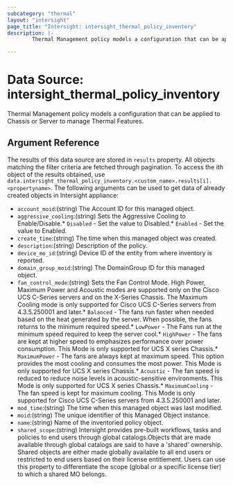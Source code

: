 ```yaml
---
subcategory: "thermal"
layout: "intersight"
page_title: "Intersight: intersight_thermal_policy_inventory"
description: |-
        Thermal Management policy models a configuration that can be applied to Chassis or Server to manage Thermal Features.

---
```


# Data Source: intersight_thermal_policy_inventory
Thermal Management policy models a configuration that can be applied to Chassis or Server to manage Thermal Features.
## Argument Reference
The results of this data source are stored in `results` property.
All objects matching the filter criteria are fetched through pagination.
To access the ith object of the results obtained, use `data.intersight_thermal_policy_inventory.<custom_name>.results[i].<propertyname>`.
The following arguments can be used to get data of already created objects in Intersight appliance:
* `account_moid`:(string) The Account ID for this managed object. 
* `aggressive_cooling`:(string) Sets the Aggressive Cooling to Enable/Disable.* `Disabled` - Set the value to Disabled.* `Enabled` - Set the value to Enabled. 
* `create_time`:(string) The time when this managed object was created. 
* `description`:(string) Description of the policy. 
* `device_mo_id`:(string) Device ID of the entity from where inventory is reported. 
* `domain_group_moid`:(string) The DomainGroup ID for this managed object. 
* `fan_control_mode`:(string) Sets the Fan Control Mode. High Power, Maximum Power and Acoustic modes are supported only on the Cisco UCS C-Series servers and on the X-Series Chassis. The Maximum Cooling mode is only supported for Cisco UCS C-Series servers from 4.3.5.250001 and later.* `Balanced` - The fans run faster when needed based on the heat generated by the server. When possible, the fans returns to the minimum required speed.* `LowPower` - The Fans run at the minimum speed required to keep the server cool.* `HighPower` - The fans are kept at higher speed to emphasizes performance over power consumption. This Mode is only supported for UCS X series Chassis.* `MaximumPower` - The fans are always kept at maximum speed. This option provides the most cooling and consumes the most power. This Mode is only supported for UCS X series Chassis.* `Acoustic` - The fan speed is reduced to reduce noise levels in acoustic-sensitive environments. This Mode is only supported for UCS X series Chassis.* `MaximumCooling` - The fan speed is kept for maximum cooling. This Mode is only supported for Cisco UCS C-Series servers from 4.3.5.250001 and later. 
* `mod_time`:(string) The time when this managed object was last modified. 
* `moid`:(string) The unique identifier of this Managed Object instance. 
* `name`:(string) Name of the inventoried policy object. 
* `shared_scope`:(string) Intersight provides pre-built workflows, tasks and policies to end users through global catalogs.Objects that are made available through global catalogs are said to have a 'shared' ownership. Shared objects are either made globally available to all end users or restricted to end users based on their license entitlement. Users can use this property to differentiate the scope (global or a specific license tier) to which a shared MO belongs. 
 
